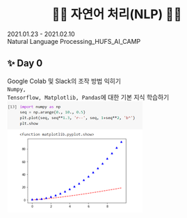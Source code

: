 <h1 align="center"> 🙌🏻 자연어 처리(NLP) 🙌🏻 </h1>
2021.01.23 - 2021.02.10 <br>
Natural Language Processing_HUFS_AI_CAMP

## ✨ Day 0
Google Colab 및 Slack의 조작 방법 익히기 <br>
<code>Numpy, Tensorflow, Matplotlib, Pandas</code>에 대한 기본 지식 학습하기<br>
<img src = "images/day1.PNG" alt="day1" width = "311" height = "255">

